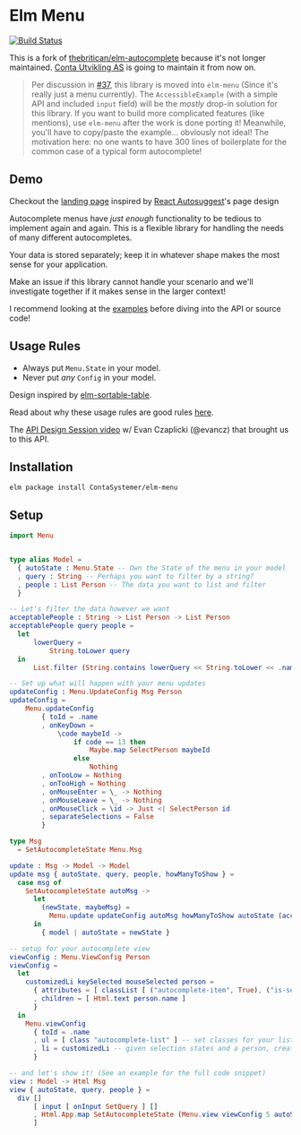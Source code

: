 # Elm Menu

[![Build Status](https://travis-ci.org/thebritican/elm-autocomplete.svg?branch=master)](https://travis-ci.org/thebritican/elm-autocomplete)

This is a fork of [thebritican/elm-autocomplete](https://github.com/thebritican/elm-autocomplete) because it's not longer maintained.
[Conta Utvikling AS](https://conta.no/) is going to maintain it from now on.

> Per discussion in [#37](https://github.com/thebritican/elm-autocomplete/issues/37),
> this library is moved into `elm-menu` (Since it's really just a menu currently).
> The `AccessibleExample` (with a simple API and included `input` field) will be the _mostly_
> drop-in solution for this library. If you want to build more complicated features (like mentions),
> use `elm-menu` after the work is done porting it! Meanwhile, you'll have to copy/paste the example...
> obviously not ideal! The motivation here: no one wants to have 300 lines of boilerplate for the common
> case of a typical form autocomplete!

## Demo

Checkout the [landing page] inspired by [React Autosuggest]'s page design

[landing page]: http://thebritican.github.io/elm-autocomplete
[React Autosuggest]: http://react-autosuggest.js.org/

Autocomplete menus have _just enough_ functionality to be tedious to implement again and again.
This is a flexible library for handling the needs of many different autocompletes.

Your data is stored separately; keep it in whatever shape makes the most sense for your application.

Make an issue if this library cannot handle your scenario and we'll investigate together if it makes sense in the larger context!

I recommend looking at the [examples] before diving into the API or source code!

[examples]: https://github.com/ContaSystemer/elm-menu/tree/master/examples

## Usage Rules

  - Always put `Menu.State` in your model.
  - Never put _any_ `Config` in your model.

Design inspired by [elm-sortable-table](https://github.com/evancz/elm-sortable-table/).

Read about why these usage rules are good rules [here](https://github.com/evancz/elm-sortable-table/tree/1.0.0#usage-rules).

The [API Design Session video](https://www.youtube.com/watch?v=KSuCYUqY058) w/ Evan Czaplicki (@evancz) that brought us to this API.


## Installation

```
elm package install ContaSystemer/elm-menu
```

## Setup
```elm
import Menu


type alias Model =
  { autoState : Menu.State -- Own the State of the menu in your model
  , query : String -- Perhaps you want to filter by a string?
  , people : List Person -- The data you want to list and filter
  }

-- Let's filter the data however we want
acceptablePeople : String -> List Person -> List Person
acceptablePeople query people =
  let
      lowerQuery =
          String.toLower query
  in
      List.filter (String.contains lowerQuery << String.toLower << .name) people

-- Set up what will happen with your menu updates
updateConfig : Menu.UpdateConfig Msg Person
updateConfig =
    Menu.updateConfig
        { toId = .name
        , onKeyDown =
            \code maybeId ->
                if code == 13 then
                    Maybe.map SelectPerson maybeId
                else
                    Nothing
        , onTooLow = Nothing
        , onTooHigh = Nothing
        , onMouseEnter = \_ -> Nothing
        , onMouseLeave = \_ -> Nothing
        , onMouseClick = \id -> Just <| SelectPerson id
        , separateSelections = False
        }

type Msg
  = SetAutocompleteState Menu.Msg

update : Msg -> Model -> Model
update msg { autoState, query, people, howManyToShow } =
  case msg of
    SetAutocompleteState autoMsg ->
      let
        (newState, maybeMsg) =
          Menu.update updateConfig autoMsg howManyToShow autoState (acceptablePeople query people)
      in
        { model | autoState = newState }

-- setup for your autocomplete view
viewConfig : Menu.ViewConfig Person
viewConfig =
  let
    customizedLi keySelected mouseSelected person =
      { attributes = [ classList [ ("autocomplete-item", True), ("is-selected", keySelected || mouseSelected) ] ]
      , children = [ Html.text person.name ]
      }
  in
    Menu.viewConfig
      { toId = .name
      , ul = [ class "autocomplete-list" ] -- set classes for your list
      , li = customizedLi -- given selection states and a person, create some Html!
      }

-- and let's show it! (See an example for the full code snippet)
view : Model -> Html Msg
view { autoState, query, people } =
  div []
      [ input [ onInput SetQuery ] []
      , Html.App.map SetAutocompleteState (Menu.view viewConfig 5 autoState (acceptablePeople query people))
      ]

```
